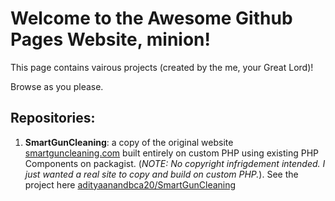 # Welcome to the Awesome Github Pages Website, minion!

This page contains vairous projects (created by the me, your Great Lord)!

Browse as you please.

## Repositories:
1. **SmartGunCleaning**: a copy of the original website [smartguncleaning.com](https://smartguncleaning.com) built entirely on custom PHP using existing PHP Components on packagist. (*NOTE: No copyright infrigdement intended. I just wanted a real site to copy and build on custom PHP.*). See the project here [adityaanandbca20/SmartGunCleaning](https://adiyaanandbca20.github.io/SmartGunCleaning)
